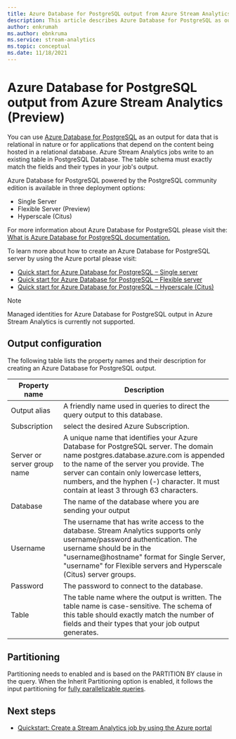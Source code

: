 ```yaml
---
title: Azure Database for PostgreSQL output from Azure Stream Analytics (Preview)
description: This article describes Azure Database for PostgreSQL as output for Azure Stream Analytics.
author: enkrumah
ms.author: ebnkruma
ms.service: stream-analytics
ms.topic: conceptual
ms.date: 11/18/2021
---
```


# Azure Database for PostgreSQL output from Azure Stream Analytics (Preview)

You can use [Azure Database for PostgreSQL](https://azure.microsoft.com/services/postgresql/) as an output for data that is relational in nature or for applications that depend on the content being hosted in a relational database. Azure Stream Analytics jobs write to an existing table in PostgreSQL Database. The table schema must exactly match the fields and their types in your job's output. 

Azure Database for PostgreSQL powered by the PostgreSQL community edition is available in three deployment options:
*	Single Server
*	Flexible Server (Preview)
*	Hyperscale (Citus)

For more information about Azure Database for PostgreSQL please visit the: [What is Azure Database for PostgreSQL documentation.](https://docs.microsoft.com/azure/postgresql/overview/)

To learn more about how to create an Azure Database for PostgreSQL server by using the Azure portal please visit: 
*	[Quick start for Azure Database for PostgreSQL – Single server](https://docs.microsoft.com/azure/postgresql/quickstart-create-server-database-portal/)
*	[Quick start for Azure Database for PostgreSQL – Flexible server](https://docs.microsoft.com/azure/postgresql/flexible-server/quickstart-create-server-portal/)
*	[Quick start for Azure Database for PostgreSQL – Hyperscale (Citus)](https://docs.microsoft.com/azure/postgresql/quickstart-create-hyperscale-portal/)


> [!NOTE] 
> Managed identities for Azure Database for PostgreSQL output in Azure Stream Analytics is currently not supported.

## Output configuration

The following table lists the property names and their description for creating an Azure Database for PostgreSQL output.

| Property name | Description |
| --- | --- |
| Output alias |A friendly name used in queries to direct the query output to this database. |
|  Subscription |  select the desired Azure Subscription. |
| Server or server group name | A unique name that identifies your Azure Database for PostgreSQL server. The domain name postgres.database.azure.com is appended to the name of the  server you provide. The server can contain only lowercase letters, numbers, and the hyphen (-) character. It must contain at least 3 through 63 characters. |
| Database | The name of the database where you are sending your output |
| Username | The username that has write access to the database. Stream Analytics supports only username/password authentication. The username should be in the "username@hostname" format for Single Server, "username" for Flexible servers and Hyperscale (Citus) server groups. |
| Password | The password to connect to the database. |
| Table | The table name where the output is written. The table name is case-sensitive. The schema of this table should exactly match the number of fields and their types that your job output generates. |


## Partitioning

Partitioning needs to enabled and is based on the PARTITION BY clause in the query. When the Inherit Partitioning option is enabled, it follows the input partitioning for [fully parallelizable queries](stream-analytics-scale-jobs.md). 


## Next steps

* [Quickstart: Create a Stream Analytics job by using the Azure portal](stream-analytics-quick-create-portal.md)